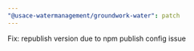 ```yaml
---
"@usace-watermanagement/groundwork-water": patch
---
```


Fix: republish version due to npm publish config issue

